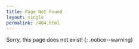 ```yaml
---
title: Page Not Found
layout: single
permalink: /404.html
---
```


Sorry, this page does not exist!
{: .notice--warning}
